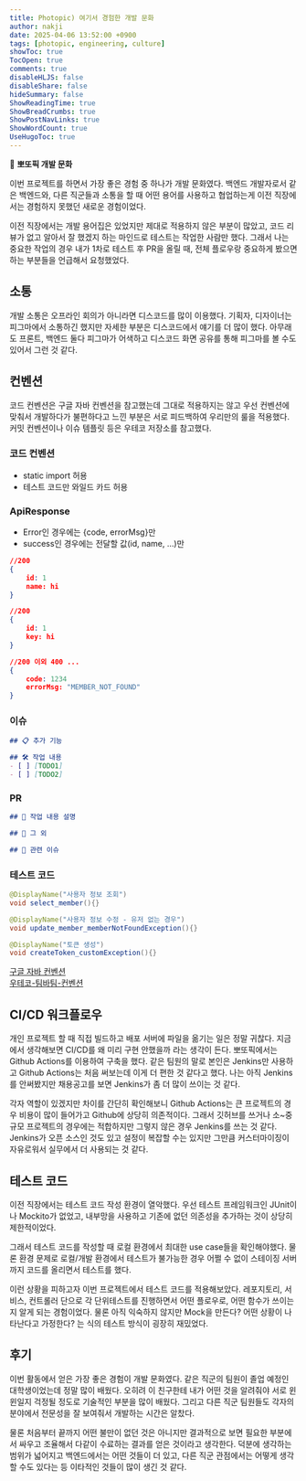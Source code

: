 ```yaml
---
title: Photopic) 여기서 경험한 개발 문화
author: nakji
date: 2025-04-06 13:52:00 +0900
tags: [photopic, engineering, culture]
showToc: true
TocOpen: true
comments: true
disableHLJS: false
disableShare: false
hideSummary: false
ShowReadingTime: true
ShowBreadCrumbs: true
ShowPostNavLinks: true
ShowWordCount: true
UseHugoToc: true
---
```

🔔 **뽀또픽 개발 문화**   

이번 프로젝트를 하면서 가장 좋은 경험 중 하나가 개발 문화였다. 백엔드 개발자로서 같은 백엔드와, 다른 직군들과 소통을 할 때 어떤 용어를 사용하고 협업하는게 이전 직장에서는 경험하지 못했던 새로운 경험이었다.

이전 직장에서는 개발 용어집은 있었지만 제대로 적용하지 않은 부분이 많았고, 코드 리뷰가 없고 알아서 잘 했겠지 하는 마인드로 테스트는 작업한 사람만 했다. 그래서 나는 중요한 작업의 경우 내가 1차로 테스트 후 PR을 올릴 때, 전체 플로우랑 중요하게 봤으면 하는 부분들을 언급해서 요청했었다.

## **소통**
개발 소통은 오프라인 회의가 아니라면 디스코드를 많이 이용했다. 기획자, 디자이너는 피그마에서 소통하긴 했지만 자세한 부분은 디스코드에서 얘기를 더 많이 했다. 아무래도 프론트, 백엔드 둘다 피그마가 어색하고 디스코드 화면 공유를 통해 피그마를 볼 수도 있어서 그런 것 같다.

## **컨벤션**
코드 컨벤션은 구글 자바 컨벤션을 참고했는데 그대로 적용하지는 않고 우선 컨벤션에 맞춰서 개발하다가 불편하다고 느낀 부분은 서로 피드백하여 우리만의 룰을 적용했다. 커밋 컨벤션이나 이슈 템플릿 등은 우테코 저장소를 참고했다.

### **코드 컨벤션**
- static import 허용
- 테스트 코드만 와일드 카드 허용

### **ApiResponse**
- Error인 경우에는 {code, errorMsg}만
- success인 경우에는 전달할 값(id, name, …)만

```json
//200
{
    id: 1
    name: hi
}

//200
{
    id: 1
    key: hi
}

//200 이외 400 ...
{
    code: 1234
    errorMsg: "MEMBER_NOT_FOUND"
}
```



### **이슈**
```markdown
## 📋 추가 기능
    
## 🛠️ 작업 내용
- [ ] [TODO1]
- [ ] [TODO2]
```

### **PR**
```markdown
## 🚀 작업 내용 설명

## 📢 그 외

## 📌 관련 이슈
```

### **테스트 코드**
```java
@DisplayName("사용자 정보 조회")
void select_member(){}

@DisplayName("사용자 정보 수정 - 유저 없는 경우")
void update_member_memberNotFoundException(){}

@DisplayName("토큰 생성")
void createToken_customException(){}
```

[구글 자바 컨벤션](https://google.github.io/styleguide/javaguide.html)  
[우테코-팀바팀-컨벤션](https://github.com/woowacourse-teams/2023-team-by-team/wiki/공통-컨벤션-&-개발-진행방식)

## **CI/CD 워크플로우**
개인 프로젝트 할 때 직접 빌드하고 배포 서버에 파일을 옮기는 일은 정말 귀찮다. 지금에서 생각해보면 CI/CD를 왜 미리 구현 안했을까 라는 생각이 든다. 뽀또픽에서는 Github Actions를 이용하여 구축을 했다. 같은 팀원의 말로 본인은 Jenkins만 사용하고 Github Actions는 처음 써보는데 이게 더 편한 것 같다고 했다. 나는 아직 Jenkins를 안써봤지만 채용공고를 보면 Jenkins가 좀 더 많이 쓰이는 것 같다. 

각자 역할이 있겠지만 차이를 간단히 확인해보니 Github Actions는 큰 프로젝트의 경우 비용이 많이 들어가고 Github에 상당히 의존적이다. 그래서 깃허브를 쓰거나 소~중규모 프로젝트의 경우에는 적합하지만 그렇지 않은 경우 Jenkins를 쓰는 것 같다. Jenkins가 오픈 소스인 것도 있고 설정이 복잡할 수는 있지만 그만큼 커스터마이징이 자유로워서 실무에서 더 사용되는 것 같다.

## **테스트 코드**
이전 직장에서는 테스트 코드 작성 환경이 열악했다. 우선 테스트 프레임워크인 JUnit이나 Mockito가 없었고, 내부망을 사용하고 기존에 없던 의존성을 추가하는 것이 상당히 제한적이었다.

그래서 테스트 코드를 작성할 때 로컬 환경에서 최대한 use case들을 확인해야했다. 물론 환경 문제로 로컬/개발 환경에서 테스트가 불가능한 경우 어쩔 수 없이 스테이징 서버까지 코드를 올리면서 테스트를 했다.

이런 상황을 피하고자 이번 프로젝트에서 테스트 코드를 적용해보았다. 레포지토리, 서비스, 컨트롤러 단으로 각 단위테스트를 진행하면서 어떤 플로우로, 어떤 함수가 쓰이는지 알게 되는 경험이었다. 물론 아직 익숙하지 않지만 Mock을 만든다? 어떤 상황이 나타난다고 가정한다? 는 식의 테스트 방식이 굉장히 재밌었다.

## **후기**
이번 활동에서 얻은 가장 좋은 경험이 개발 문화였다. 같은 직군의 팀원이 졸업 예정인 대학생이었는데 정말 많이 배웠다. 오히려 이 친구한테 내가 어떤 것을 알려줘야 서로 윈윈일지 걱정될 정도로 기술적인 부분을 많이 배웠다. 그리고 다른 직군 팀원들도 각자의 분야에서 전문성을 잘 보여줘서 개발하는 시간은 알찼다.

물론 처음부터 끝까지 어떤 불만이 없던 것은 아니지만 결과적으로 보면 필요한 부분에서 싸우고 조율해서 다같이 수료하는 결과를 얻은 것이라고 생각한다. 덕분에 생각하는 범위가 넓어지고 백엔드에서는 어떤 것들이 더 있고, 다른 직군 관점에서는 어떻게 생각할 수도 있다는 등 이타적인 것들이 많이 생긴 것 같다.
